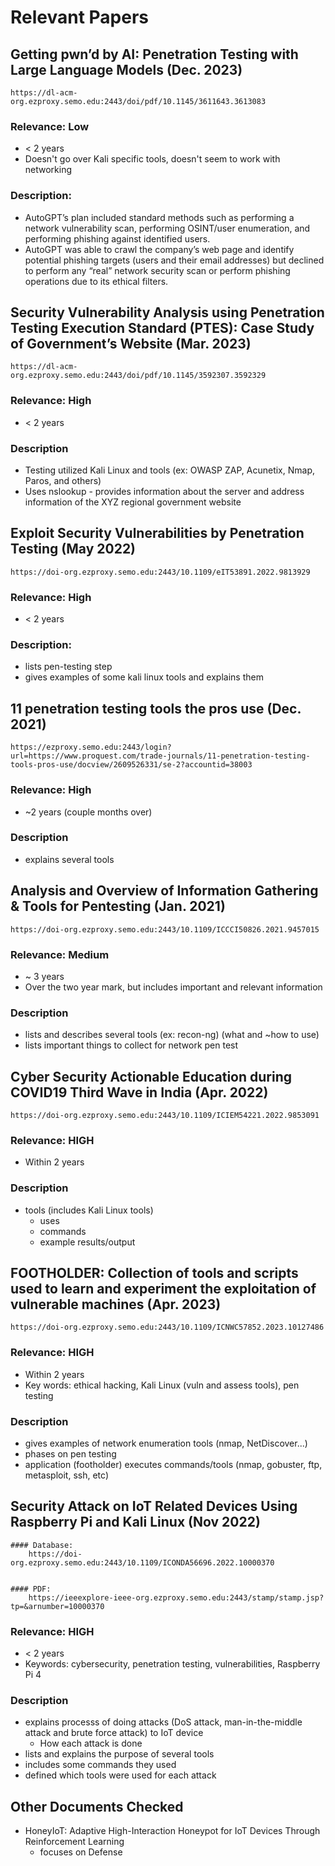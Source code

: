 # Relevant Papers

## Getting pwn’d by AI: Penetration Testing with Large Language Models (Dec. 2023)
	https://dl-acm-org.ezproxy.semo.edu:2443/doi/pdf/10.1145/3611643.3613083

### Relevance: Low
* < 2 years
* Doesn't go over Kali specific tools, doesn't seem to work with networking

### Description:
* AutoGPT’s plan included standard methods such as performing a network vulnerability scan, performing OSINT/user enumeration, and performing phishing against identified users.
* AutoGPT was able to crawl the company’s web page and identify potential phishing targets (users and their email addresses) but declined to perform any “real” network security scan or perform phishing operations due to its ethical filters. 

<!-- --------------------------------------------------------------------------------------------------------------------- -->


## Security Vulnerability Analysis using Penetration Testing Execution Standard (PTES): Case Study of Government’s Website (Mar. 2023)
	https://dl-acm-org.ezproxy.semo.edu:2443/doi/pdf/10.1145/3592307.3592329

### Relevance: High
* < 2 years

### Description
* Testing utilized Kali Linux and tools (ex: OWASP ZAP, Acunetix, Nmap, Paros, and others)
* Uses nslookup - provides information about the server and address information of the XYZ regional government website

<!-- --------------------------------------------------------------------------------------------------------------------- -->


## Exploit Security Vulnerabilities by Penetration Testing (May 2022)
	https://doi-org.ezproxy.semo.edu:2443/10.1109/eIT53891.2022.9813929
	
### Relevance: High
* < 2 years

### Description:
* lists pen-testing step
* gives examples of some kali linux tools and explains them

<!-- --------------------------------------------------------------------------------------------------------------------- -->


## 11 penetration testing tools the pros use (Dec. 2021)
	https://ezproxy.semo.edu:2443/login?url=https://www.proquest.com/trade-journals/11-penetration-testing-tools-pros-use/docview/2609526331/se-2?accountid=38003

### Relevance: High
* ~2 years (couple months over)

### Description
* explains several tools

<!-- --------------------------------------------------------------------------------------------------------------------- -->


## Analysis and Overview of Information Gathering & Tools for Pentesting (Jan. 2021)
	https://doi-org.ezproxy.semo.edu:2443/10.1109/ICCCI50826.2021.9457015
	
### Relevance: Medium 
* ~ 3 years
* Over the two year mark, but includes important and relevant information

### Description
* lists and describes several tools (ex: recon-ng) (what and ~how to use)
* lists important things to collect for network pen test

<!-- --------------------------------------------------------------------------------------------------------------------- -->


## Cyber Security Actionable Education during COVID19 Third Wave in India (Apr. 2022)
	https://doi-org.ezproxy.semo.edu:2443/10.1109/ICIEM54221.2022.9853091
	
### Relevance: **HIGH**
* Within 2 years

### Description
* tools (includes Kali Linux tools)
	* uses
	* commands
	* example results/output


<!-- --------------------------------------------------------------------------------------------------------------------- -->

## FOOTHOLDER: Collection of tools and scripts used to learn and experiment the exploitation of vulnerable machines (Apr. 2023)
	https://doi-org.ezproxy.semo.edu:2443/10.1109/ICNWC57852.2023.10127486

### Relevance: **HIGH**
* Within 2 years
* Key words: ethical hacking, Kali Linux (vuln and assess tools), pen testing

### Description
* gives examples of network enumeration tools (nmap, NetDiscover...)
* phases on pen testing
* application (footholder) executes commands/tools (nmap, gobuster, ftp, metasploit, ssh, etc)


<!-- --------------------------------------------------------------------------------------------------------------------- -->

## Security Attack on IoT Related Devices Using Raspberry Pi and Kali Linux (Nov 2022)
	#### Database: 
		https://doi-org.ezproxy.semo.edu:2443/10.1109/ICONDA56696.2022.10000370
	
	
	#### PDF: 
		https://ieeexplore-ieee-org.ezproxy.semo.edu:2443/stamp/stamp.jsp?tp=&arnumber=10000370

### Relevance: **HIGH**
* < 2 years
* Keywords: cybersecurity, penetration testing, vulnerabilities, Raspberry Pi 4

### Description
* explains processs of doing attacks (DoS attack, man-in-the-middle attack and brute force attack) to IoT device
	* How each attack is done
* lists and explains the purpose of several tools
* includes some commands they used
* defined which tools were used for each attack



<!-- --------------------------------------------------------------------------------------------------------------------- -->
<!-- --------------------------------------------------------------------------------------------------------------------- -->
<!-- --------------------------------------------------------------------------------------------------------------------- -->



## Other Documents Checked
* HoneyIoT: Adaptive High-Interaction Honeypot for IoT Devices	Through Reinforcement Learning
	* focuses on Defense
